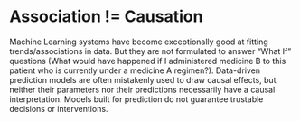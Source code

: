 # Association != Causation



Machine Learning systems have become exceptionally good at fitting trends/associations in data.  But they are not formulated to answer “What If” questions \(What would have happened if I administered medicine B to this patient who is currently under a  medicine A regimen?\).   Data-driven prediction models are often mistakenly used to draw causal effects, but neither their parameters nor their predictions necessarily have a causal interpretation. Models built for prediction do not guarantee trustable decisions or interventions.



